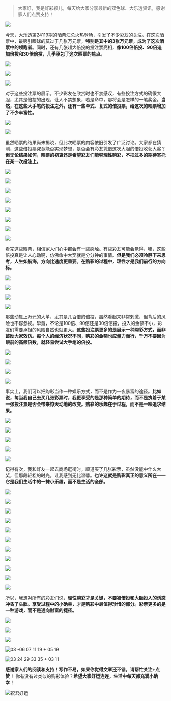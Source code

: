 > 大家好，我是好彩颖儿，每天给大家分享最新的双色球、大乐透资讯，感谢家人们点赞支持！

![](https://cdn.jsdelivr.net/gh/wangwenjie1314/PicCDN/2024-7-12/1720763627240-image.png)


今天，大乐透第24119期的晒票汇总火热登场，引发了不少彩友的关注。在这次晒票中，最吸引眼球的莫过于几张万元票，**特别是其中的3张万元票，成为了这次晒票中的领跑者**。同时，还有几张超大倍投的投注票亮相，**像100倍倍投、90倍追加倍投和30倍倍投，几乎承包了这次晒票的焦点。**


![](https://cdn.jsdelivr.net/gh/wangwenjie1314/PicCDN/2024-10-14/1728877476110-image.png)


![](https://cdn.jsdelivr.net/gh/wangwenjie1314/PicCDN/2024-10-14/1728873269800-image.png)


![](https://cdn.jsdelivr.net/gh/wangwenjie1314/PicCDN/2024-10-14/1728888553966-image.png)


对于这些投注票的展示，不少彩友在欣赏时也不禁感叹，有些投注方式的确很大胆，尤其是倍投的出现，让人不禁想象，若是命中，那将会是怎样的一笔奖金。**当然，在这些大手笔的投注之外，还有一些单式、复式的倍投票，给这次的晒票增加了不少丰富性。**


![](https://cdn.jsdelivr.net/gh/wangwenjie1314/PicCDN/2024-10-14/1728888607756-image.png)


![](https://cdn.jsdelivr.net/gh/wangwenjie1314/PicCDN/2024-10-14/1728888869263-image.png)



虽然晒票的结果尚未揭晓，但此次晒票的内容依旧引发了广泛讨论。大家都在猜测，这些倍投票究竟能否实现梦想，是否会有彩友凭借这次大胆的倍投收获大奖？**但无论结果如何，晒票的初衷还是希望彩友们能够理性购彩，不把过多的期待寄托在某一次投注上。**

![](https://cdn.jsdelivr.net/gh/wangwenjie1314/PicCDN/2024-10-14/1728896728689-image.png)

![](https://cdn.jsdelivr.net/gh/wangwenjie1314/PicCDN/2024-10-14/1728896721133-image.png)


![](https://cdn.jsdelivr.net/gh/wangwenjie1314/PicCDN/2024-10-14/1728888948007-image.png)


![](https://cdn.jsdelivr.net/gh/wangwenjie1314/PicCDN/2024-10-14/1728896713177-image.png)


![](https://cdn.jsdelivr.net/gh/wangwenjie1314/PicCDN/2024-10-14/1728888615521-image.png)


![](https://cdn.jsdelivr.net/gh/wangwenjie1314/PicCDN/2024-10-14/1728896737564-image.png)

![](https://cdn.jsdelivr.net/gh/wangwenjie1314/PicCDN/2024-10-14/1728896695854-image.png)

![](https://cdn.jsdelivr.net/gh/wangwenjie1314/PicCDN/2024-10-14/1728896704160-image.png)


看完这些晒票，相信家人们心中都会有一些感触。有些彩友可能会觉得，哇，这些倍投真是让人心动啊，仿佛命中大奖就是分分钟的事情。**但是我们必须冷静下来思考，人生如航海，方向比速度更重要。在购彩的过程中，理性才是我们前行的方向标。**


![](https://cdn.jsdelivr.net/gh/wangwenjie1314/PicCDN/2024-10-14/1728888964048-image.png)


![](https://cdn.jsdelivr.net/gh/wangwenjie1314/PicCDN/2024-10-14/1728896745796-image.png)


![](https://cdn.jsdelivr.net/gh/wangwenjie1314/PicCDN/2024-10-14/1728888677654-image.png)

![](https://cdn.jsdelivr.net/gh/wangwenjie1314/PicCDN/2024-10-14/1728888576977-image.png)


那些动辄上万元的大单，尤其是几百倍的倍投，虽然看起来非常刺激，但背后的风险也不容忽视。毕竟，不论是100倍、90倍还是30倍倍投，投入的金额不小，彩友们需要承担的风险自然也就更大。**这些投注票更多的是展示一种购彩方式，而非鼓励大家效仿。每个人的经济状况不同，购彩的金额也应量力而行，千万不要因为眼前的高额倍数，就轻易尝试大手笔的倍投。**


![](https://cdn.jsdelivr.net/gh/wangwenjie1314/PicCDN/2024-10-14/1728896766269-image.png)

![](https://cdn.jsdelivr.net/gh/wangwenjie1314/PicCDN/2024-10-14/1728896760091-image.png)

![](https://cdn.jsdelivr.net/gh/wangwenjie1314/PicCDN/2024-10-14/1728896756325-image.png)

![](https://cdn.jsdelivr.net/gh/wangwenjie1314/PicCDN/2024-10-14/1728896752742-image.png)


事实上，我们可以把购彩当作一种娱乐方式，而不是作为一夜暴富的途径。**比如说，每当我自己去买几张彩票时，我更享受的是那种简单的期待，而不是执着于某一张投注票是否会带来惊天动地的改变。购彩的乐趣在于过程，而不是一味追求结果。**


![](https://cdn.jsdelivr.net/gh/wangwenjie1314/PicCDN/2024-10-14/1728896816526-image.png)

![](https://cdn.jsdelivr.net/gh/wangwenjie1314/PicCDN/2024-10-14/1728896813216-image.png)

![](https://cdn.jsdelivr.net/gh/wangwenjie1314/PicCDN/2024-10-14/1728896809686-image.png)

![](https://cdn.jsdelivr.net/gh/wangwenjie1314/PicCDN/2024-10-14/1728896803753-image.png)

![](https://cdn.jsdelivr.net/gh/wangwenjie1314/PicCDN/2024-10-14/1728896828169-image.png)


记得有次，我和好友一起去商场逛街时，顺道买了几张彩票，虽然没能中什么大奖，但那段轻松的时光，让我感到无比温馨。**也许这就是购彩真正的意义所在——它是我们生活中的一抹小乐趣，而不是生活的全部。**


![](https://cdn.jsdelivr.net/gh/wangwenjie1314/PicCDN/2024-10-14/1728896823055-image.png)


![](https://cdn.jsdelivr.net/gh/wangwenjie1314/PicCDN/2024-10-14/1728896798172-image.png)

![](https://cdn.jsdelivr.net/gh/wangwenjie1314/PicCDN/2024-10-14/1728896794773-image.png)

![](https://cdn.jsdelivr.net/gh/wangwenjie1314/PicCDN/2024-10-14/1728896790976-image.png)


![](https://cdn.jsdelivr.net/gh/wangwenjie1314/PicCDN/2024-10-14/1728896838038-image.png)

![](https://cdn.jsdelivr.net/gh/wangwenjie1314/PicCDN/2024-10-14/1728896833293-image.png)


![](https://cdn.jsdelivr.net/gh/wangwenjie1314/PicCDN/2024-10-14/1728896865545-image.png)

![](https://cdn.jsdelivr.net/gh/wangwenjie1314/PicCDN/2024-10-14/1728877507643-image.png)


![](https://cdn.jsdelivr.net/gh/wangwenjie1314/PicCDN/2024-10-14/1728896860454-image.png)

![](https://cdn.jsdelivr.net/gh/wangwenjie1314/PicCDN/2024-10-14/1728896853923-image.png)

![](https://cdn.jsdelivr.net/gh/wangwenjie1314/PicCDN/2024-10-14/1728896845896-image.png)

所以，我想对所有的彩友们说，**理性购彩才是关键，不要被倍投和大额投入的诱惑冲昏了头脑。享受过程中的小确幸，才是购彩中最值得珍惜的部分。彩票更多的是一种游戏，而不是通向财富的捷径。**

![](https://cdn.jsdelivr.net/gh/wangwenjie1314/PicCDN/2024-10-14/1728896778378-image.png)

![](https://cdn.jsdelivr.net/gh/wangwenjie1314/PicCDN/2024-10-14/1728896773964-image.png)


![](https://cdn.jsdelivr.net/gh/wangwenjie1314/PicCDN/2024-10-14/1728896682882-image.png)


![03 -06 07 11 19 + 05 19](https://cdn.jsdelivr.net/gh/wangwenjie1314/PicCDN/2024-10-14/1728896899523-image.png)

![03 24 29 33 35 + 03 11](https://cdn.jsdelivr.net/gh/wangwenjie1314/PicCDN/2024-10-14/1728896881037-image.png)


**感谢家人们的阅读和支持！写作不易，如果你觉得文章还不错，请帮忙关注+点赞！** 你有没有过类似的购彩体验？**希望大家好运连连，生活中每天都充满小确幸！**


![祝君好运](https://cdn.jsdelivr.net/gh/wangwenjie1314/PicCDN/2024-10-14/1728897001566-ComfyUI_00014_.png)
